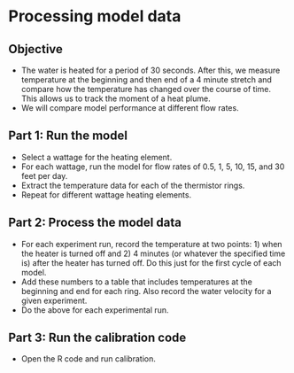 # Processing model data
## Objective
* The water is heated for a period of 30 seconds. After this, we measure temperature at the beginning and then end of a 4 minute stretch and compare how the temperature has changed over the course of time. This allows us to track the moment of a heat plume.
* We will compare model performance at different flow rates.

## Part 1: Run the model
* Select a wattage for the heating element.
* For each wattage, run the model for flow rates of 0.5, 1, 5, 10, 15, and 30 feet per day.
* Extract the temperature data for each of the thermistor rings.
* Repeat for different wattage heating elements.

## Part 2: Process the model data
* For each experiment run, record the temperature at two points: 1) when the heater is turned off and 2) 4 minutes (or whatever the specified time is) after the heater has turned off. Do this just for the first cycle of each model.
* Add these numbers to a table that includes temperatures at the beginning and end for each ring. Also record the water velocity for a given experiment.
* Do the above for each experimental run.

## Part 3: Run the calibration code
* Open the R code and run calibration.
